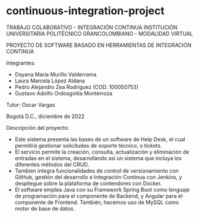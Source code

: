 # continuous-integration-project

TRABAJO COLABORATIVO - INTEGRACIÓN CONTINUA
INSTITUCIÓN UNIVERSITARIA POLITÉCNICO GRANCOLOMBIANO - MODALIDAD VIRTUAL 

PROYECTO DE SOFTWARE BASADO EN HERRAMIENTAS DE INTEGRACIÓN CONTINUA 

Integrantes:
- Dayana María Murillo Valderrama 
- Laura Marcela López Aldana 
- Pedro Alejandro Zea Rodríguez (COD. 100050753) 
- Gustavo Adolfo Ordosgoitia Monterroza 

Tutor: Oscar Vargas

Bogotá D.C., diciembre de 2022 

Descripción del proyecto:

- Este sistema presenta las bases de un software de Help Desk, el cual permitirá gestionar solicitudes de soporte técnico, o tickets. 
- El servicio permite la creación, consulta, actualización y eliminación de entradas en el sistema, desarrollando así un sistema que incluya los diferentes métodos del CRUD. 
- Tambien integra funcionalidades de control de versionamiento con GitHub, gestión del desarrollo e Integración Continua con Jenkins, y despliegue sobre la plataforma de contendores con Docker. 
- El software emplea Java con su Framework Spring Boot como lenguaje de programación para el componente de Backend, y Angular para el componente de Frontend. También, hacemos uso de MySQL como motor de base de datos.